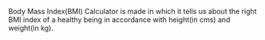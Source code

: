 Body Mass Index(BMI) Calculator is made in which it tells us about the right BMI index of a healthy being in accordance with height(in cms) and weight(in kg).
